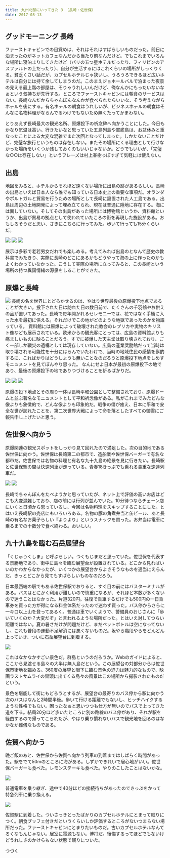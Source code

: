 ```yaml
---
title: 九州北部にいってきた 3 （長崎・佐世保）
date: 2017-08-13
---
```


## グッドモーニング 長崎

ファーストキャビンでの目覚めは、それはそれはすばらしいものだった。前日に泊まったのがネットカフェなんだから当たり前なんだけど。でもこれまでいろんな場所に寝泊まりしてきたけど（パリの五つ星ホテルだったり、フィリピンのアスファルトの上だったり）、自分が生活するにはこれくらいの場所がしっくりくる。貧乏くさい話だが、カプセルホテルじゃ狭いし、うろうろできるほど広いホテルは自分には持て余してしまうのだ。このまえジョホールバルで泊まった夜景の見える最上階の部屋は、そりゃうれしいんだけど、俺なんかにもったいないなぁという気持ちが先行する。ところでファーストキャビンには朝食のサービスはない。長崎なんだからちゃんぽんなんかが食べられたらいいな、そう考えながらホテルを後にする。有名ホテルの朝食はうれしいが、ビジネスホテルの朝食はそんなに名物料理がならんでるわけでもないため無くたってかまわない。

とりあえず長崎最大の観光名所、原爆投下の祈念碑へ向かうことにした。今日もかなり気温は高い。行きたいなと思っていた五島列島や軍艦島は、お盆休みと重なったことによる大変な混雑でまた次回となってしまった。しかたないことだけど、完璧な旅行というものは存在しない。またその場所にくる理由として行けなかった場所をいくつか残しておくのもいいじゃないか。どうでもいいが、「完璧な○○は存在しない」というフレーズは村上春樹っぽすぎて気軽には使えない。

## 出島
地図をみると、ホテルからそれほど遠くない場所に出島の跡があるらしい。長崎の出島といえば日本人なら誰でも知っている日本史上の重要な事項だ。オランダやポルトガルと貿易を行うための場所として長崎に設置された人工島である。出島は周辺の土地開発によって埋め立てられ、現在は普通に陸地に存在する。海には面していない。そしてその出島があった場所には博物館というか、資料館というか、出島が貿易の拠点として使われていたころの街を再現した施設がある。おもしろそうだと思い、さきにこちらに行ってみた。歩いて行っても15分くらいだ。

![](https://photos.xar.sh/35756689253_7205de462f_h.jpg)
![](https://photos.xar.sh/36169405410_d09bb640c8_h.jpg)
![](https://photos.xar.sh/35756690243_92a41d40fa_h.jpg)

展示は多彩で老若男女だれでも楽しめる。考えてみれば出島のとなんて歴史の教科書でみたきり、実際に長崎のどこにあるかもどうやって海の上に作ったのかもよくわかっていなかった。こうして実際の場所に立ってみると、この長崎という場所の持つ異国情緒の源泉をしることができた。

## 原爆と長崎
![](https://photos.xar.sh/36397689222_d3cf838c3d_b.jpg)
長崎の名を世界にとどろかせるのは、やはり世界最後の原爆投下地点であることが大きい。投下された日は訪れた日の数日前で、たくさんの千羽鶴やお供えの品が置いてあった。長崎で毎年開かれるセレモニーでは、花ではなく手桶に入った水を最初に供える。それだけでこの地がどのような地獄であったのかを物語っている。
資料館には原爆によって破壊された教会のレプリカや実物のキリスト像なども展示されている。欧米からの観光客にとっては、広島の資料館よりも痛ましいものに映ることだろう。すでに被爆した天主堂は取り壊されており、ごく一部しか戦災の遺構としては現存していない。広島の産業奨励館だって当時は取り壊される可能性を十分にはらんでいたわけで、当時の地域住民の感情を斟酌するに、こればかりはどうしようも無いことなのだろうと原爆投下地点をしめすモニュメントを見てぼんやり思った。
なんにせよ日本が最初の原爆投下の地であり、最後の原爆投下の地でありつづけることを祈るばかりだ。

![](https://photos.xar.sh/36427902311_66a630d22c_h.jpg)
![](https://photos.xar.sh/36427906801_faa422f48a_h.jpg)
![](https://photos.xar.sh/36169421160_5b22deb5ce_h.jpg)

原爆の投下地点とその周り一体は長崎平和公園として整備されており、原爆ドームと並ぶ著名なモニュメントとして平和祈念像がある。私がこれまでみたどんな像よりも象徴的で、どんな像よりも印象的だ。戦争の傷が癒え、日本に平和で安全な世が訪れたことを、第二次世界大戦によって命を落としたすべての御霊にご報告申し上げたいと思う。

## 佐世保へ向かう
原爆関連の観光スポットをしっかり見て回れたので満足した。次の目的地である佐世保に向かう。佐世保は長崎第二の都市で、造船業や佐世保バーガーで有名な都市だ。佐世保では名物の料理と有名な九十九島の絶景を見に行きたい。長崎駅と佐世保駅の間は快速列車が走っている。青春18きっぷでも乗れる貴重な速達列車だ。

![](https://photos.xar.sh/36169432080_feb314cd46_b.jpg)
![](https://photos.xar.sh/36427914611_109baa1204_b.jpg)

長崎でちゃんぽんをたべようかと思っていたが、ネット上で評価の高いお店はどこも大変混雑しており、店の前には行列が並んでいた。10分待つならチェーン店にいくと日頃から思っているし、今回は名物料理をスキップすることにした。とはいえ長崎駅の売店にもいろいろある。名物の豚の角煮弁当と缶ビール、あと長崎の有名なお菓子らしい『よりより』というスナックを買った。お弁当は電車に乗るまでの十数分で食べ終わる。おいしい。

## 九十九島を臨む石岳展望台
「くじゅうくしま」と呼ぶらしい。つくもじまだと思っていた。佐世保を代表する景勝地であり、街中に島々を臨む展望台が設置されている。どこから見ればいいのかわからなかったが、いくつかの展望台からよさそうなものを適当にえらんだ。きっとどこから見てもすばらしいものなのだろう。

日本最西端の駅でもある佐世保駅でおりると、すぐ目の前にはバスターミナルがある。バスはとにかく利用が難しいので慎重になるが、それほど本数が多くないので迷うことはなかった。片道320円。往復で乗車するだけでも500円の一日乗車券を買った方が得になる料金体系だったので迷わず買った。バス停からさらに一キロ以上山を登ってあるく。普通は車でいくようで、警備員のおじさんに「歩いていくのか？大変だぞ」と言われるような場所だった。とはいえ対してつらい距離ではない。夏の暑さだけが問題だけど、まだペットボトルは空になってないし、これも普段の運動不足解消には悪くないものだ。坂やら階段やらをどんどん上っていき、ついに石岳展望台に到着する。

![](https://photos.xar.sh/35731166924_44af789ef0_h.jpg)

これはなかなかすごい景色だ。群島というのだろうか。Webのガイドによると、ここから見渡せる島々の大半は無人島だという。この展望台の対部分からは佐世保市街地を臨める。360度の展望と眼下に臨む景色の迫力は魅力的なもので、映画ラストサムライの冒頭に出てくる島々の風景はこの場所から撮影されたものだという。

景色を堪能して街にもどろうとするが、展望台の最寄りのバス停から駅に向かう次のバスはなんと2時間半後。歩いて行ける距離でもないし、ヒッチハイクするような性格でもない。困ったなぁと思いつつも仕方が無いのでバスで上ってきた道を下る。結局20分ほど歩いたところに別の路線のバス停があり、それが駅を経由するので帰ってこられたが、やはり乗り慣れないバスで観光地を回るのはなかなか難儀なものである。

## 佐賀へ向かう
晩ご飯のあと、佐世保から佐賀へ向かう列車の到着まではしばらく時間があった。駅をでて50mのところに海がある。しずかできれいで居心地がいい。佐世保バーガーも食べた。レモンステーキも食べた。やりのこしたことはないかな。

![](https://photos.xar.sh/35756721153_39cf987467_h.jpg)

普通電車を乗り継ぎ、途中で40分ほどの接続待ちがあったのできっぷをかって特急列車に乗り換える。

![](https://photos.xar.sh/36427935161_68b02e837e_h.jpg)

佐賀駅に到着した。ついさっきとったばかりのカプセルホテルにとまって眠りにつく。朝食ブッフェ付きだというくらいしか評価するところがないつまらない場所だった。ファーストキャビンにとまりたいものだ。古いカプセルホテルなんてろくなもんじゃない。居室に電源もない。博打だ。後悔するってほどでもないけどうれしさのかけらもない状態で眠りについた。

つづく

